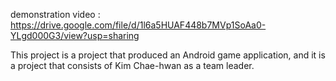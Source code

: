 demonstration video : https://drive.google.com/file/d/1l6a5HUAF448b7MVp1SoAa0-YLgd000G3/view?usp=sharing

This project is a project that produced an Android game application, and it is a project that consists of Kim Chae-hwan as a team leader.
